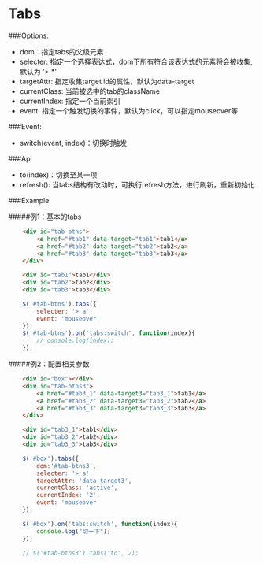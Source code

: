 Tabs
=================================

###Options:

* dom：指定tabs的父级元素
* selecter: 指定一个选择表达式，dom下所有符合该表达式的元素将会被收集,默认为 '> *'
* targetAttr: 指定收集target id的属性，默认为data-target
* currentClass: 当前被选中的tab的className
* currentIndex: 指定一个当前索引
* event: 指定一个触发切换的事件，默认为click，可以指定mouseover等

###Event:

* switch(event, index)：切换时触发

###Api

* to(index)：切换至某一项
* refresh(): 当tabs结构有改动时，可执行refresh方法，进行刷新，重新初始化


###Example

#####例1：基本的tabs

```html
    <div id="tab-btns">
        <a href="#tab1" data-target="tab1">tab1</a>
        <a href="#tab2" data-target="tab2">tab2</a>
        <a href="#tab3" data-target="tab3">tab3</a>
    </div>

    <div id="tab1">tab1</div>
    <div id="tab2">tab2</div>
    <div id="tab3">tab3</div>
```

```js
    $('#tab-btns').tabs({
        selecter: '> a',
        event: 'mouseover'
    });
    $('#tab-btns').on('tabs:switch', function(index){
        // console.log(index);
    });
```

#####例2：配置相关参数

```html
    <div id="box"></div>
    <div id="tab-btns3">
        <a href="#tab3_1" data-target3="tab3_1">tab1</a>
        <a href="#tab3_2" data-target3="tab3_2">tab2</a>
        <a href="#tab3_3" data-target3="tab3_3">tab3</a>
    </div>

    <div id="tab3_1">tab1</div>
    <div id="tab3_2">tab2</div>
    <div id="tab3_3">tab3</div>
```

```js
    $('#box').tabs({
        dom:'#tab-btns3',
        selecter: '> a',
        targetAttr: 'data-target3',
        currentClass: 'active',
        currentIndex: '2',
        event: 'mouseover'
    });

    $('#box').on('tabs:switch', function(index){
        console.log("切一下");
    });

    // $('#tab-btns3').tabs('to', 2);
```

